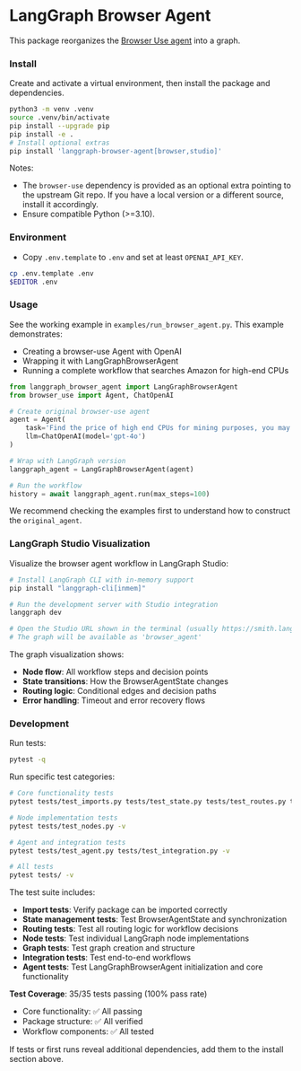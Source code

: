 # LangGraph Browser Agent

This package reorganizes the [Browser Use agent](https://github.com/browser-use/browser-use/tree/main) into a graph.

### Install

Create and activate a virtual environment, then install the package and dependencies.

```bash
python3 -m venv .venv
source .venv/bin/activate
pip install --upgrade pip
pip install -e .
# Install optional extras
pip install 'langgraph-browser-agent[browser,studio]'
```

Notes:
- The `browser-use` dependency is provided as an optional extra pointing to the upstream Git repo. If you have a local version or a different source, install it accordingly.
- Ensure compatible Python (>=3.10).

### Environment

- Copy `.env.template` to `.env` and set at least `OPENAI_API_KEY`.

```bash
cp .env.template .env
$EDITOR .env
```

### Usage

See the working example in `examples/run_browser_agent.py`. This example demonstrates:
- Creating a browser-use Agent with OpenAI
- Wrapping it with LangGraphBrowserAgent
- Running a complete workflow that searches Amazon for high-end CPUs

```python
from langgraph_browser_agent import LangGraphBrowserAgent
from browser_use import Agent, ChatOpenAI

# Create original browser-use agent
agent = Agent(
    task='Find the price of high end CPUs for mining purposes, you may go to amazon.com for it', 
    llm=ChatOpenAI(model='gpt-4o')
)

# Wrap with LangGraph version
langgraph_agent = LangGraphBrowserAgent(agent)

# Run the workflow
history = await langgraph_agent.run(max_steps=100)
```

We recommend checking the examples first to understand how to construct the `original_agent`.

### LangGraph Studio Visualization

Visualize the browser agent workflow in LangGraph Studio:

```bash
# Install LangGraph CLI with in-memory support
pip install "langgraph-cli[inmem]"

# Run the development server with Studio integration
langgraph dev

# Open the Studio URL shown in the terminal (usually https://smith.langchain.com/studio/?baseUrl=http://127.0.0.1:2024)
# The graph will be available as 'browser_agent'
```


The graph visualization shows:
- **Node flow**: All workflow steps and decision points
- **State transitions**: How the BrowserAgentState changes
- **Routing logic**: Conditional edges and decision paths
- **Error handling**: Timeout and error recovery flows

### Development

Run tests:

```bash
pytest -q
```

Run specific test categories:

```bash
# Core functionality tests
pytest tests/test_imports.py tests/test_state.py tests/test_routes.py tests/test_graph.py -v

# Node implementation tests  
pytest tests/test_nodes.py -v

# Agent and integration tests
pytest tests/test_agent.py tests/test_integration.py -v

# All tests
pytest tests/ -v
```

The test suite includes:
- **Import tests**: Verify package can be imported correctly
- **State management tests**: Test BrowserAgentState and synchronization
- **Routing tests**: Test all routing logic for workflow decisions
- **Node tests**: Test individual LangGraph node implementations
- **Graph tests**: Test graph creation and structure
- **Integration tests**: Test end-to-end workflows
- **Agent tests**: Test LangGraphBrowserAgent initialization and core functionality

**Test Coverage**: 35/35 tests passing (100% pass rate)
- Core functionality: ✅ All passing
- Package structure: ✅ All verified
- Workflow components: ✅ All tested

If tests or first runs reveal additional dependencies, add them to the install section above.
